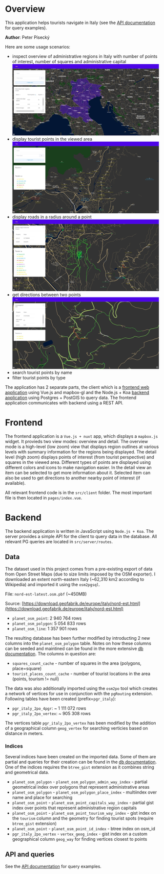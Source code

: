 # Overview

This application helps tourists navigate in Italy (see the [API documentation](api.md) for query examples).

**Author**: Peter Písecký


Here are some usage scenarios:
- inspect overview of administrative regions in Italy with number of points of interest, number of squares and administrative capital
![Screenshot](preview1.JPG)
- display tourist points in the viewed area
![Screenshot](preview2.JPG)
- display roads in a radius around a point
![Screenshot](preview4.JPG)
- get directions between two points
![Screenshot](preview3.JPG)
- search tourist points by name
- filter tourist points by type

The application has 2 separate parts, the client which is a [frontend web application](#frontend) using Vue.js and mapbox-gl and the Node.js + Koa [backend application](#backend) using Postgres + PostGIS to query data. The frontend application communicates with backend using a REST API.


# Frontend

The frontend application is a `Vue.js + nuxt` app, which displays a `mapbox.js` widget. It provieds two view modes: overview and detail. The overview mode is a high-level (low zoom) view that displays region outlines at various levels with summary information for the regions being displayed. The detail level (high zoom) displays points of interest (from tourist perspective) and squares in the viewed area. Different types of points are displayed using different colors and icons to make navigation easier. In the detail view an item can be selected to get more information about it. Selected item can also be used to get directions to another nearby point of interest (if available).

All relevant frontend code is in the `src/client` folder. The most important file is then located in `pages/index.vue`.

# Backend

The backend application is written in JavaScript using `Node.js + Koa`. The server provides a simple API for the client to query data in the database. All relevant PG queries are located in `src/server/routes`.

## Data

The dataset used in this project comes from a pre-existing export of data from Open Street Maps (due to size limits imposed by the OSM exporter). I downloaded an extent north-eastern Italy (~62,310 km2 according to Wikipedia) and imported it using the `osm2pgsql`. 

File: `nord-est-latest.osm.pbf` (~450MB)

Source: [https://download.geofabrik.de/europe/italy/nord-est.html](https://download.geofabrik.de/europe/italy/nord-est.html)

* `planet_osm_point`: 2 940 764 rows
* `planet_osm_polygon`: 5 054 833 rows
* `planet_osm_line`: 1 357 901 rows

The resulting database has been further modified by introducting 2 new columns into the `planet_osm_polygon` table. Notes on how these columns can be seeded and maintined can be found in the more extensive [db documentation](database.md). The columns in question are:

* `squares_count_cache` - number of squares in the area (polygons, place=square)
* `tourist_places_count_cache` - number of tourist locations in the area (points, tourism != null)

The data was also additionally imported using the `osm2po` tool which creates a network of vertices for use in conjunction with the `pgRouting` extension. Following tables have been created (prefix=`pgr_italy`):

* `pgr_italy_2po_4pgr`: ~ 1 111 072 rows
* `pgr_italy_2po_vertex`: ~ 905 308 rows

The vertices table `pgr_italy_2po_vertex` has been modified by the addition of a geographical column `geog_vertex` for searching verticies based on distance in meters.

### Indices 
Several indices have been created on the imported data. Some of them are partial and queries for their creation can be found in the [db documentation](database.md). One of the indices requires the `btree_gist` extension as it combines string and geometrical data.

* `planet_osm_polygon` - `planet_osm_polygon_admin_way_index` - partial geometrical index over polygons that represent administrative areas
* `planet_osm_polygon` -  `planet_osm_polygon_place_index` - multiindex over name and place for searching
* `planet_osm_point` - `planet_osm_point_capitals_way_index` - partial gist index over points that represent administrative region capitals
* `planet_osm_point` - `planet_osm_point_tourism_way_index` - gist index on the `tourism` column and the geometry for finding tourist spots (require `btree_gist` extension)
* `planet_osm_point` - `planet_osm_point_id_index` - btree index on osm_id
* `pgr_italy_2po_vertex` - `vertex_geog_index` - gist index on a custom geographical column `geog_way` for finding vertices closest to points 
 

## API and queries

See the [API documentation](api.md) for query examples.
